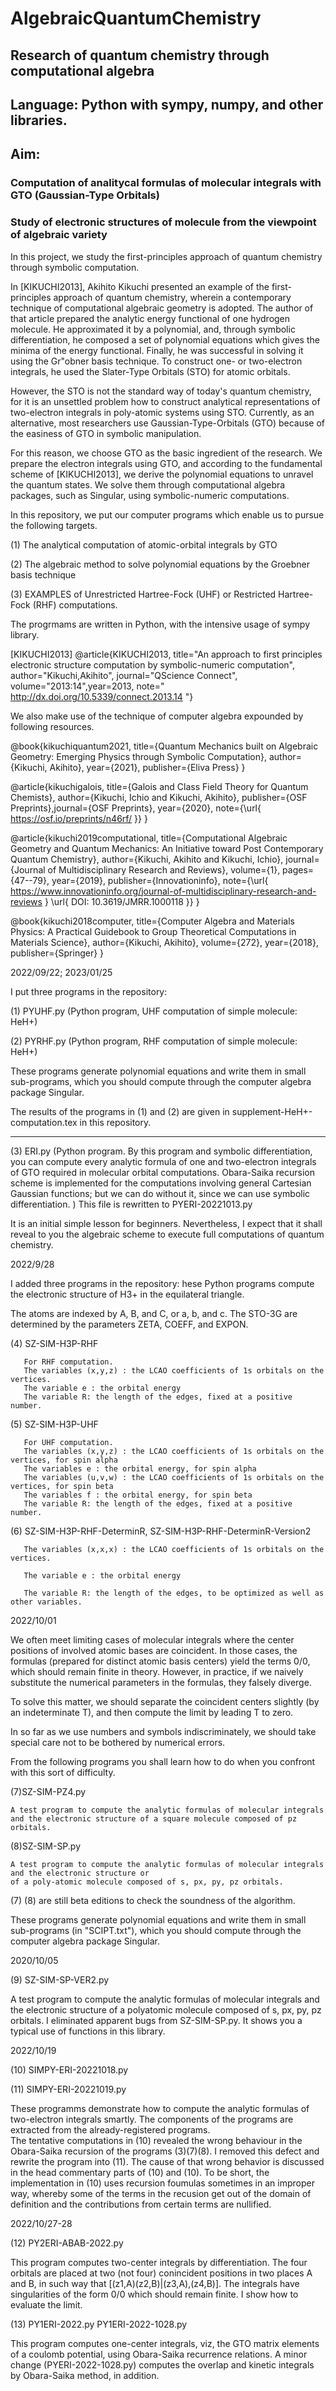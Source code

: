# AlgebraicQuantumChemistry
## Research of quantum chemistry through computational algebra
## Language: Python with sympy, numpy, and other libraries. 
## Aim: 
### Computation of analitycal formulas of molecular integrals with GTO (Gaussian-Type Orbitals)
### Study of electronic structures of molecule from the viewpoint of algebraic variety

In this project,  we study the first-principles approach of quantum chemistry through symbolic computation.

In [KIKUCHI2013], Akihito Kikuchi presented an example of the first-principles approach of quantum chemistry, wherein a contemporary technique of computational algebraic geometry is adopted. The author of that article prepared the analytic energy functional of one hydrogen molecule. He approximated it by a polynomial, and, through symbolic differentiation, he composed a set of polynomial equations which gives the minima of the energy functional.  Finally, he was successful in solving it using the Gr\"obner basis technique. To construct one- or two-electron integrals, he used the Slater-Type Orbitals (STO) for atomic orbitals.

However, the STO  is not the standard way of today's quantum chemistry, for it is an unsettled problem how to construct analytical representations of two-electron integrals in poly-atomic systems using STO.  Currently, as an alternative, most researchers use Gaussian-Type-Orbitals (GTO) because of the easiness of GTO in symbolic manipulation.

For this reason, we choose GTO as the basic ingredient of the research. We prepare the electron integrals using GTO, and according to the fundamental scheme of [KIKUCHI2013], we derive the polynomial equations to unravel the quantum states. We solve them through computational algebra packages, such as Singular, using symbolic-numeric computations.

In this repository, we put our computer programs which enable us to pursue the following targets.

(1) The analytical computation of atomic-orbital integrals by GTO

(2) The algebraic method to solve polynomial equations by the Groebner basis technique

(3) EXAMPLES of Unrestricted Hartree-Fock (UHF) or Restricted Hartree-Fock (RHF) computations.


The progrmams are written in Python, with the intensive usage of sympy library.


[KIKUCHI2013] 
@article{KIKUCHI2013, 
title="An approach to first principles electronic structure computation by symbolic-numeric computation", 
author="Kikuchi,Akihito", 
journal="QScience Connect",
volume="2013:14",year=2013, note=" http://dx.doi.org/10.5339/connect.2013.14 "}

We also make use of the technique of computer algebra expounded by following resources.

@book{kikuchiquantum2021,
  title={Quantum Mechanics built on Algebraic Geometry: Emerging Physics through Symbolic Computation},
  author={Kikuchi, Akihito},
  year={2021},
  publisher={Eliva Press}
}

@article{kikuchigalois,
  title={Galois and Class Field Theory for Quantum Chemists},
  author={Kikuchi, Ichio and Kikuchi, Akihito},
  publisher={OSF Preprints},journal={OSF Preprints},
  year={2020},
  note={\url{ https://osf.io/preprints/n46rf/ }}
}

@article{kikuchi2019computational,
  title={Computational Algebraic Geometry and Quantum Mechanics: An Initiative toward Post Contemporary Quantum Chemistry},
  author={Kikuchi, Akihito and Kikuchi, Ichio},
  journal={Journal of Multidisciplinary Research and Reviews},
  volume={1},
  pages={47--79},
  year={2019},
  publisher={Innovationinfo},
  note={\url{ https://www.innovationinfo.org/journal-of-multidisciplinary-research-and-reviews } \url{ DOI: 10.3619/JMRR.1000118 }}
}

@book{kikuchi2018computer,
  title={Computer Algebra and Materials Physics: A Practical Guidebook to Group Theoretical Computations in Materials Science},
  author={Kikuchi, Akihito},
  volume={272},
  year={2018},
  publisher={Springer}
}


2022/09/22; 2023/01/25

I put three programs  in the repository:

(1) PYUHF.py  (Python program, UHF computation of simple molecule: HeH+)

(2) PYRHF.py  (Python program, RHF computation of simple molecule: HeH+)

These programs generate polynomial equations and write them in small sub-programs, which you should compute through the computer algebra package Singular. 

The results of the programs in (1) and (2) are given in supplement-HeH+-computation.tex in this repository.

--------------------------------------------------------------------------------------------------------------------------------------------
(3) ERI.py (Python program. By this program and symbolic differentiation, you can compute every analytic formula of one and two-electron integrals of GTO required in molecular orbital computations. Obara-Saika recursion scheme is implemented for the computations involving general Cartesian Gaussian functions; but we can do without it, since we can use symbolic differentiation. ) This file is rewritten to PYERI-20221013.py

It is an initial simple lesson for beginners. Nevertheless, I expect that it shall reveal to you the algebraic scheme to execute full computations of quantum chemistry.
 
2022/9/28

I added three programs  in the repository:
hese Python programs compute the electronic structure of H3+ in the equilateral triangle. 
 
 The atoms are indexed by A, B, and C, or a, b, and c.
 The STO-3G are determined by the parameters ZETA, COEFF, and EXPON. 
 
 (4) SZ-SIM-H3P-RHF
 
       For RHF computation.  
       The variables (x,y,z) : the LCAO coefficients of 1s orbitals on the vertices.
       The variable e : the orbital energy
       The variable R: the length of the edges, fixed at a positive number.
 
 (5) SZ-SIM-H3P-UHF
 
       For UHF computation.  
       The variables (x,y,z) : the LCAO coefficients of 1s orbitals on the vertices, for spin alpha
       The variables e : the orbital energy, for spin alpha
       The variables (u,v,w) : the LCAO coefficients of 1s orbitals on the vertices, for spin beta
       The variables f : the orbital energy, for spin beta
       The variable R: the length of the edges, fixed at a positive number.
 
 (6) SZ-SIM-H3P-RHF-DeterminR, SZ-SIM-H3P-RHF-DeterminR-Version2
 
       The variables (x,x,x) : the LCAO coefficients of 1s orbitals on the vertices.
 
       The variable e : the orbital energy
       
       The variable R: the length of the edges, to be optimized as well as other variables.

2022/10/01

  We often meet limiting cases of molecular integrals where the center positions of involved atomic bases are coincident. 
  In those cases, the formulas (prepared for distinct atomic basis centers) yield the terms 0/0, which should remain finite in theory.
  However, in practice, if we naively substitute the numerical parameters in the formulas, they falsely diverge. 
  
  To solve this matter, we should separate the coincident centers slightly (by an indeterminate T), 
  and then compute the limit by leading T to zero. 
  
  In so far as we use numbers and symbols indiscriminately, we should take special care not to be bothered by numerical errors.
  
  From the following programs you shall learn how to do when you confront with this sort of difficulty.
 
  (7)SZ-SIM-PZ4.py
  
    A test program to compute the analytic formulas of molecular integrals and the electronic structure of a square molecule composed of pz orbitals.

  (8)SZ-SIM-SP.py
  
    A test program to compute the analytic formulas of molecular integrals and the electronic structure or
    of a poly-atomic molecule composed of s, px, py, pz orbitals.
        
   (7) (8) are still beta editions to check the soundness of the algorithm.
   
These programs generate polynomial equations and write them in small sub-programs (in "SCIPT.txt"),
which you should compute through the computer algebra package Singular. 

2020/10/05

 (9) SZ-SIM-SP-VER2.py

A test program to compute the analytic formulas of molecular integrals and the electronic structure 
of a polyatomic molecule composed of s, px, py, pz orbitals. I eliminated apparent bugs from SZ-SIM-SP.py. 
It shows you a typical use of functions in this library.  
        
2022/10/19

(10) SIMPY-ERI-20221018.py

(11) SIMPY-ERI-20221019.py

These programms demonstrate how to compute the analytic formulas of two-electron integrals smartly. 
      The components of the programs are extracted from the already-registered programs.  
      The tentative computations in (10) revealed the wrong behaviour in the Obara-Saika recursion of the programs (3)(7)(8).
      I removed this defect and rewrite the program into (11).
      The cause of that wrong behavior is discussed in the head commentary parts of (10) and (10). 
      To be short, the implementation in (10) uses recursion foumulas sometimes in an improper way, 
      whereby some of the terms in the recusion get out of the domain of definition and the contributions from certain terms are nullified.

2022/10/27-28

(12) PY2ERI-ABAB-2022.py

This program computes two-center integrals by differentiation. 
The four orbitals are placed at two (not four) conincident positions in two places A and B, in such way that [(z1,A)(z2,B)|(z3,A),(z4,B)].
The integrals have singularities of the form 0/0 which should remain finite. I show how to evaluate the limit.
      
(13) PY1ERI-2022.py PY1ERI-2022-1028.py

This program computes one-center integrals, viz, the GTO matrix elements of a coulomb potential, using Obara-Saika recurrence relations.
A minor change (PYERI-2022-1028.py) computes the overlap and kinetic integrals by Obara-Saika method, in addition.
      
